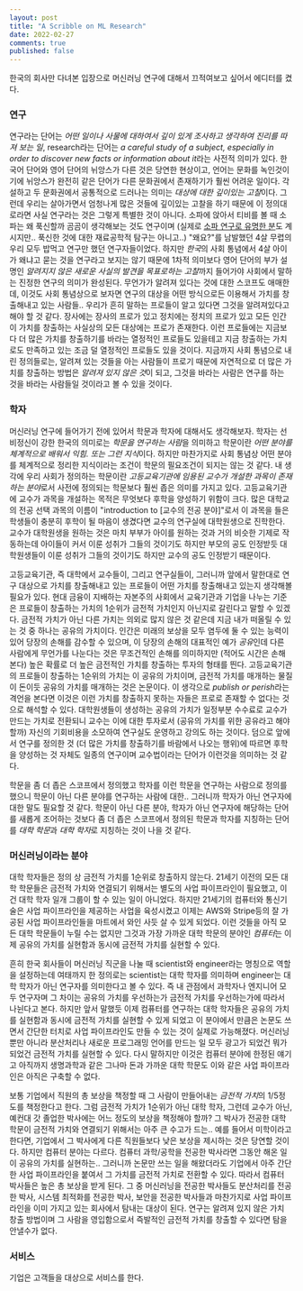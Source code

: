 ```yaml
---
layout: post
title: "A Scribble on ML Research"
date: 2022-02-27
comments: true
published: false
---
```


한국의 회사만 다녀본 입장으로 머신러닝 연구에 대해서 끄적여보고 싶어서 에디터를 켰다.

### 연구

연구라는 단어는 *어떤 일이나 사물에 대하여서 깊이 있게 조사하고 생각하여 진리를 따져 보는 일*, research라는 단어는 *a careful study of a subject, especially in order to discover new facts or information about it*라는 사전적 의미가 있다.
한국어 단어와 영어 단어의 뉘앙스가 다른 것은 당연한 현상이고, 언어는 문화를 녹인것이기에 뉘앙스가 완전히 같은 단어가 다른 문화권에서 존재하기가 훨씬 어려운 일이다.
각설하고 두 문화권에서 공통적으로 드러나는 의미는 *대상에 대한 깊이있는 고찰*이다.
그런데 우리는 살아가면서 엄청나게 많은 것들에 깊이있는 고찰을 하기 때문에 이 정의대로라면 사실 연구라는 것은 그렇게 특별한 것이 아니다.
소파에 앉아서 티비를 볼 때 소파는 왜 푹신할까 곰곰이 생각해보는 것도 연구이며 (실제로 [소파 연구로 유명한 분](https://jcpaik.github.io)도 계시지만.. 푹신한 것에 대한 재료공학적 탐구는 아니고..) "왜요?"를 남발했던 4살 무렵의 우리 모두 밥먹고 연구만 했던 연구자들이었다.
하지만 *한국*의 사회 통념에서 4살 아이가 왜냐고 묻는 것을 연구라고 보지는 않기 때문에 1차적 의미보다 영어 단어의 부가 설명인 *알려지지 않은 새로운 사실의 발견을 목표로하는 고찰*까지 들어가야 사회에서 말하는 진정한 연구의 의미가 완성된다.
무언가가 알려져 있다는 것에 대한 스코프도 애매한데, 이것도 사회 통념상으로 보자면 연구의 대상을 어떤 방식으로든 이용해서 가치를 창출해내고 있는 사람들.. 우리가 흔히 말하는 프로들이 알고 있다면 그것을 알려져있다고 해야 할 것 같다.
장사에는 장사의 프로가 있고 정치에는 정치의 프로가 있고 모든 인간이 가치를 창출하는 사실상의 모든 대상에는 프로가 존재한다.
이런 프로들에는 지금보다 더 많은 가치를 창출하기를 바라는 열정적인 프로들도 있을테고 지금 창출하는 가치로도 만족하고 있는 조금 덜 열정적인 프로들도 있을 것이다.
지금까지 사회 통념으로 내린 정의들로는, 알려져 있는 것들을 아는 사람들이 프로기 때문에 자연적으로 더 많은 가치를 창출하는 방법은 *알려져 있지 않은 것*이 되고, 그것을 바라는 사람은 연구를 하는 것을 바라는 사람들일 것이라고 볼 수 있을 것이다.

### 학자

머신러닝 연구에 들어가기 전에 있어서 학문과 학자에 대해서도 생각해보자.
학자는 선비정신이 강한 한국의 의미로는 *학문을 연구하는 사람*을 의미하고 학문이란 *어떤 분야를 체계적으로 배워서 익힘. 또는 그런 지식*이다.
하지만 마찬가지로 사회 통념상 어떤 분야를 체계적으로 정리한 지식이라는 조건이 학문의 필요조건이 되지는 않는 것 같다.
내 생각에 우리 사회가 정의하는 학문이란 *고등교육기관에 임용된 교수가 개설한 과목이 존재하는 분야*로서 사전에 정의되는 학문보다 훨씬 좁은 의미를 가지고 있다.
고등교육기관에 교수가 과목을 개설하는 목적은 무엇보다 후학을 양성하기 위함이 크다.
많은 대학교의 전공 선택 과목의 이름이 "introduction to [교수의 전공 분야]"로서 이 과목을 들은 학생들이 충분히 후학이 될 마음이 생겼다면 교수의 연구실에 대학원생으로 진학한다.
교수가 대학원생을 원하는 것은 마치 부부가 아이를 원하는 것과 거의 비슷한 기제로 작동하는데 아이들이 커서 이룬 성취가 그들의 것이기도 하지만 부모의 공도 인정받듯 대학원생들이 이룬 성취가 그들의 것이기도 하지만 교수의 공도 인정받기 때문이다.

고등교육기관, 즉 대학에서 교수들이, 그리고 연구실들이, 그러니까 앞에서 말한대로 연구 대상으로 가치를 창출해내고 있는 프로들이 어떤 가치를 창출해내고 있는지 생각해볼 필요가 있다.
현대 금융이 지배하는 자본주의 사회에서 교육기관과 기업을 나누는 기준은 프로들이 창출하는 가치의 1순위가 금전적 가치인지 아닌지로 갈린다고 말할 수 있겠다.
금전적 가치가 아닌 다른 가치는 의외로 많지 않은 것 같은데 지금 내가 떠올릴 수 있는 것 중 하나는 공유의 가치이다.
인간은 미래의 보상을 모두 염두에 둘 수 있는 능력이 있어 당장의 손해를 감수할 수 있으며, 이 당장의 손해의 대표적인 예가 *공유*인데 다른 사람에게 무언가를 나눈다는 것은 무조건적인 손해를 의미하지만 (적어도 시간은 손해본다) 높은 확률로 더 높은 금전적인 가치를 창출하는 투자의 형태를 띈다.
고등교육기관의 프로들이 창출하는 1순위의 가치는 이 공유의 가치이며, 금전적 가치를 매개하는 물질이 돈이듯 공유의 가치를 매개하는 것은 논문이다.
이 생각으로 *publish or perish*라는 격언을 본다면 이것은 이런 가치를 창출하지 못하는 자들은 프로로 존재할 수 없다는 것으로 해석할 수 있다.
대학원생들이 생성하는 공유의 가치가 일정부분 수수료로 교수가 만드는 가치로 전환되니 교수는 이에 대한 투자로서 (공유의 가치를 위한 공유라고 해야할까) 자신의 기회비용을 소모하여 연구실도 운영하고 강의도 하는 것이다.
덤으로 앞에서 연구를 정의한 것 (더 많은 가치를 창출하기를 바람에서 나오는 행위)에 따르면 후학을 양성하는 것 자체도 일종의 연구이며 교수법이라는 단어가 이런것을 의미하는 것 같다.

학문을 좀 더 좁은 스코프에서 정의했고 학자를 이런 학문을 연구하는 사람으로 정의를 했으니 학문이 아닌 다른 분야를 연구하는 사람에 대한.. 그러니까 학자가 아닌 연구자에 대한 말도 필요할 것 같다.
학문이 아닌 다른 분야, 학자가 아닌 연구자에 해당하는 단어를 새롭게 조어하는 것보다 좀 더 좁은 스코프에서 정의된 학문과 학자를 지칭하는 단어를 *대학 학문*과 *대학 학자*로 지칭하는 것이 나을 것 같다.

### 머신러닝이라는 분야

대학 학자들은 정의 상 금전적 가치를 1순위로 창출하지 않는다.
21세기 이전의 모든 대학 학문들은 금전적 가치와 연결되기 위해서는 별도의 사업 파이프라인이 필요했고, 이건 대학 학자 일개 그룹이 할 수 있는 일이 아니었다.
하지만 21세기의 컴퓨터와 통신기술은 사업 파이프라인을 제공하는 사업을 육성시켰고 이제는 AWS와 Stripe등의 잘 가공된 사업 파이프라인들을 마트에서 와인 사듯 살 수 있게 되었다.
이런 것들을 아직 모든 대학 학문들이 누릴 수는 없지만 그것과 가장 가까운 대학 학문의 분야인 *컴퓨터*는 이제 공유의 가치를 실현함과 동시에 금전적 가치를 실현할 수 있다.

흔히 한국 회사들이 머신러닝 직군을 나눌 때 scientist와 engineer라는 명칭으로 역할을 설정하는데 여태까지 한 정의로는 scientist는 대학 학자를 의미하며 engineer는 대학 학자가 아닌 연구자를 의미한다고 볼 수 있다.
즉 내 관점에서 과학자나 엔지니어 모두 연구자며 그 차이는 공유의 가치를 우선하는가 금전적 가치를 우선하는가에 따라서 나뉜다고 본다.
하지만 앞서 말했듯 이제 컴퓨터를 연구하는 대학 학자들은 공유의 가치를 실현함과 동시에 금전적 가치를 실현할 수 있게 되었고 이 분야에서 만큼은 논문도 쓰면서 간단한 터치로 사업 파이프라인도 만들 수 있는 것이 실제로 가능해졌다.
머신러닝 뿐만 아니라 분산처리나 새로운 프로그래밍 언어를 만드는 일 모두 광고가 되었건 뭐가 되었건 금전적 가치를 실현할 수 있다.
다시 말하지만 이것은 컴퓨터 분야에 한정된 얘기고 아직까지 생명과학과 같은 그나마 돈과 가까운 대학 학문도 이와 같은 사업 파이프라인은 아직은 구축할 수 없다.

보통 기업에서 직원의 총 보상을 책정할 때 그 사람이 만들어내는 *금전적 가치*의 1/5정도를 책정한다고 한다.
그럼 금전적 가치가 1순위가 아닌 대학 학자, 그런데 교수가 아닌, 예컨대 갓 졸업한 박사에는 어느 정도의 보상을 책정해야 할까?
그 박사가 전공한 대학 학문이 금전적 가치와 연결되기 위해서는 아주 큰 수고가 드는.. 예를 들어서 미학이라고 한다면, 기업에서 그 박사에게 다른 직원들보다 낮은 보상을 제시하는 것은 당연할 것이다.
하지만 컴퓨터 분야는 다르다.
컴퓨터 과학/공학을 전공한 박사라면 그동안 해온 일이 공유의 가치를 실현하는.. 그러니까 논문만 쓰는 일을 해왔더라도 기업에서 아주 간단한 사업 파이프라인을 붙여서 그 가치를 금전적 가치로 전환할 수 있다.
따라서 컴퓨터 박사들은 높은 총 보상을 받게 된다.
그 중 머신러닝을 전공한 박사들도 분산처리를 전공한 박사, 시스템 최적화를 전공한 박사, 보안을 전공한 박사들과 마찬가지로 사업 파이프라인을 이미 가지고 있는 회사에서 탐내는 대상이 된다.
연구는 알려져 있지 않은 가치 창출 방법이며 그 사람을 영입함으로서 즉발적인 금전적 가치를 창출할 수 있다면 탐을 안낼수가 없다.

### 서비스

기업은 고객들을 대상으로 서비스를 한다.
